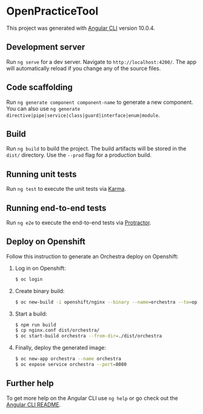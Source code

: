 # OpenPracticeTool

This project was generated with [Angular CLI](https://github.com/angular/angular-cli) version 10.0.4.

## Development server

Run `ng serve` for a dev server. Navigate to `http://localhost:4200/`. The app will automatically reload if you change any of the source files.

## Code scaffolding

Run `ng generate component component-name` to generate a new component. You can also use `ng generate directive|pipe|service|class|guard|interface|enum|module`.

## Build

Run `ng build` to build the project. The build artifacts will be stored in the `dist/` directory. Use the `--prod` flag for a production build.

## Running unit tests

Run `ng test` to execute the unit tests via [Karma](https://karma-runner.github.io).

## Running end-to-end tests

Run `ng e2e` to execute the end-to-end tests via [Protractor](http://www.protractortest.org/).

## Deploy on Openshift

Follow this instruction to generate an Orchestra deploy on Openshift:

1. Log in on Openshift:

   ```bash
   $ oc login
   ```

2. Create binary build:

   ```bash
   $ oc new-build -i openshift/nginx --binary --name=orchestra --to=opt-dev/orchestra
   ```

3. Start a build:

   ```bash
   $ npm run build
   $ cp nginx.conf dist/orchestra/
   $ oc start-build orchestra --from-dir=./dist/orchestra
   ```

4. Finally, deploy the generated image:

   ```bash
   $ oc new-app orchestra --name orchestra
   $ oc expose service orchestra --port=8080
   ```

## Further help

To get more help on the Angular CLI use `ng help` or go check out the [Angular CLI README](https://github.com/angular/angular-cli/blob/master/README.md).
